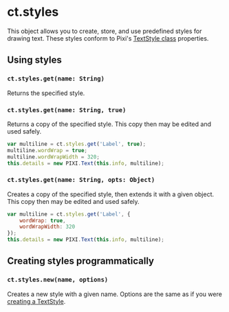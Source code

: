# ct.styles

This object allows you to create, store, and use predefined styles for drawing text. These styles conform to Pixi's [TextStyle class](https://pixijs.download/release/docs/PIXI.TextStyle.html) properties.

## Using styles

### `ct.styles.get(name: String)`

Returns the specified style.

### `ct.styles.get(name: String, true)`

Returns a copy of the specified style. This copy then may be edited and used safely.

```js
var multiline = ct.styles.get('Label', true);
multiline.wordWrap = true;
multiline.wordWrapWidth = 320;
this.details = new PIXI.Text(this.info, multiline);
```

### `ct.styles.get(name: String, opts: Object)`

Creates a copy of the specified style, then extends it with a given object. This copy then may be edited and used safely.

```js
var multiline = ct.styles.get('Label', {
    wordWrap: true,
    wordWrapWidth: 320
});
this.details = new PIXI.Text(this.info, multiline);
```

## Creating styles programmatically

### `ct.styles.new(name, options)`

Creates a new style with a given name. Options are the same as if you were [creating a TextStyle](https://pixijs.download/release/docs/PIXI.TextStyle.html).
